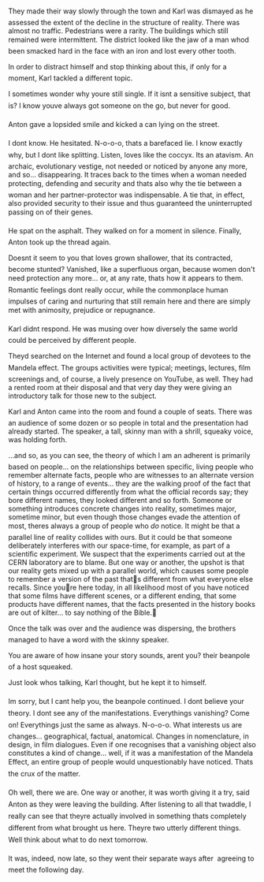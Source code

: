 They made their way slowly through the town and Karl was dismayed as he assessed the extent of the decline in the structure of reality. There was almost no traffic. Pedestrians were a rarity. The buildings which still remained were intermittent. The district looked like the jaw of a man whod been smacked hard in the face with an iron and lost every other tooth.

In order to distract himself and stop thinking about this, if only for a moment, Karl tackled a different topic.

I sometimes wonder why youre still single. If it isnt a sensitive subject, that is? I know youve always got someone on the go, but never for good.

Anton gave a lopsided smile and kicked a can lying on the street.

I dont know. He hesitated. N-o-o-o, thats a barefaced lie. I know exactly why, but I dont like splitting. Listen, loves like the coccyx. Its an atavism. An archaic, evolutionary vestige, not needed or noticed by anyone any more, and so... disappearing. It traces back to the times when a woman needed protecting, defending and security and thats also why the tie between a woman and her partner-protector was indispensable. A tie that, in effect, also provided security to their issue and thus guaranteed the uninterrupted passing on of their genes.

He spat on the asphalt. They walked on for a moment in silence. Finally, Anton took up the thread again.

Doesnt it seem to you that loves grown shallower, that its contracted, become stunted? Vanished, like a superfluous organ, because women don't need protection any more... or, at any rate, thats how it appears to them. Romantic feelings dont really occur, while the commonplace human impulses of caring and nurturing that still remain here and there are simply met with animosity, prejudice or repugnance.

Karl didnt respond. He was musing over how diversely the same world could be perceived by different people.

Theyd searched on the Internet and found a local group of devotees to the Mandela effect. The groups activities were typical; meetings, lectures, film screenings and, of course, a lively presence on YouTube, as well. They had a rented room at their disposal and that very day they were giving an introductory talk for those new to the subject.

Karl and Anton came into the room and found a couple of seats. There was an audience of some dozen or so people in total and the presentation had already started. The speaker, a tall, skinny man with a shrill, squeaky voice, was holding forth.

...and so, as you can see, the theory of which I am an adherent is primarily based on people... on the relationships between specific, living people who remember alternate facts, people who are witnesses to an alternate version of history, to a range of events... they are the walking proof of the fact that certain things occurred differently from what the official records say; they bore different names, they looked different and so forth. Someone or something introduces concrete changes into reality, sometimes major, sometime minor, but even though those changes evade the attention of most, theres always a group of people who *do* notice. It might be that a parallel line of reality collides with ours. But it could be that someone deliberately interferes with our space-time, for example, as part of a scientific experiment. We suspect that the experiments carried out at the CERN laboratory are to blame. But one way or another, the upshot is that our reality gets mixed up with a parallel world, which causes some people to remember a version of the past thats different from what everyone else recalls. Since youre here today, in all likelihood most of you have noticed that some films have different scenes, or a different ending, that some products have different names, that the facts presented in the history books are out of kilter... to say nothing of the Bible.

Once the talk was over and the audience was dispersing, the brothers managed to have a word with the skinny speaker.

You are aware of how insane your story sounds, arent you? their beanpole of a host squeaked.

Just look whos talking, Karl thought, but he kept it to himself.

Im sorry, but I cant help you, the beanpole continued. I dont believe your theory. I dont see any of the manifestations. Everythings vanishing? Come on! Everythings just the same as always. N-o-o-o. What interests us are changes... geographical, factual, anatomical. Changes in nomenclature, in design, in film dialogues. Even if one recognises that a vanishing object also constitutes a kind of change... well, if it was a manifestation of the Mandela Effect, an entire group of people would unquestionably have noticed. Thats the crux of the matter.

Oh well, there we are. One way or another, it was worth giving it a try, said Anton as they were leaving the building. After listening to all that twaddle, I really can see that theyre actually involved in something thats completely different from what brought us here. Theyre two utterly different things. Well think about what to do next tomorrow.

It was, indeed, now late, so they went their separate ways after  agreeing to meet the following day. 